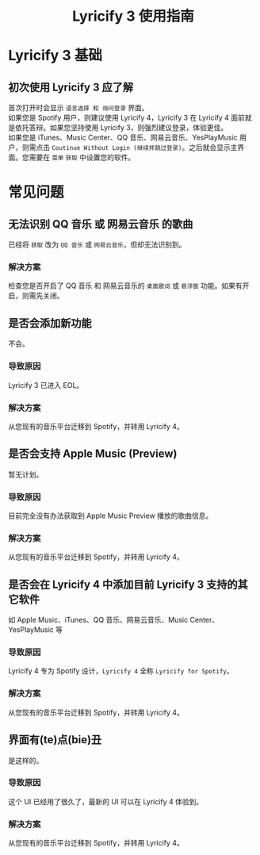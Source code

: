 <div align="center">

# Lyricify 3 使用指南

</div>

# Lyricify 3 基础

## 初次使用 Lyricify 3 应了解
首次打开时会显示 `语言选择 和 询问登录` 界面。  
如果您是 Spotify 用户，则建议使用 Lyricify 4，Lyricify 3 在 Lyricify 4 面前就是依托答辩。如果您坚持使用 Lyricify 3，则强烈建议登录，体验更佳。    
如果您是 iTunes、Music Center、QQ 音乐、网易云音乐、YesPlayMusic 用户，则需点击 `Coutinue Without Login (继续并跳过登录)`。之后就会显示主界面。您需要在 `菜单` `获取` 中设置您的软件。  

# 常见问题

## 无法识别 QQ 音乐 或 网易云音乐 的歌曲
已经将 `获取` 改为 `QQ 音乐` 或 `网易云音乐`，但却无法识别到。
### 解决方案
检查您是否开启了 QQ 音乐 和 网易云音乐的 `桌面歌词` 或 `悬浮窗` 功能。如果有开启，则需先关闭。

## 是否会添加新功能
不会。
### 导致原因
Lyricify 3 已进入 EOL。
### 解决方案
从您现有的音乐平台迁移到 Spotify，并转用 Lyricify 4。

## 是否会支持 Apple Music (Preview)
暂无计划。  
### 导致原因
目前完全没有办法获取到 Apple Music Preview 播放的歌曲信息。
### 解决方案
从您现有的音乐平台迁移到 Spotify，并转用 Lyricify 4。

## 是否会在 Lyricify 4 中添加目前 Lyricify 3 支持的其它软件
如 Apple Music、iTunes、QQ 音乐、网易云音乐、Music Center、YesPlayMusic 等
### 导致原因
Lyricify 4 专为 Spotify 设计，`Lyricify 4` 全称 `Lyricify for Spotify`。
### 解决方案
从您现有的音乐平台迁移到 Spotify，并转用 Lyricify 4。

## 界面有(te)点(bie)丑
是这样的。
### 导致原因
这个 UI 已经用了很久了，最新的 UI 可以在 Lyricify 4 体验到。
### 解决方案
从您现有的音乐平台迁移到 Spotify，并转用 Lyricify 4。
